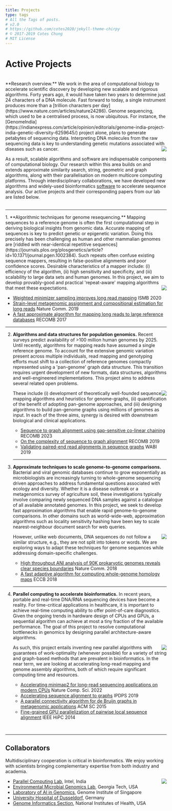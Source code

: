 ```yaml
---
title: Projects
type: tags
# All the Tags of posts.
# v2.0
# https://github.com/cotes2020/jekyll-theme-chirpy
# © 2017-2019 Cotes Chung
# MIT License
---
```


<head>
  <link
    href="https://fonts.googleapis.com/css?family=Montserrat"
    rel="stylesheet"
  />
  <link rel="stylesheet" href="../../assets/css/main.css" />
  <link rel="stylesheet" href="../../assets/css/project.css" />
</head>

# **Active Projects**

<br/>
**Research overview.** We work in the area of computational biology to accelerate scientific discovery by developing new scalable and rigorous algorithms. Forty years ago, it would have taken two years to determine just 24 characters of a DNA molecule. Fast forward to today, a single instrument produces more than a [trillion characters per day](https://www.nature.com/articles/nature24286). Genome sequencing, which used to be a centralised process, is now ubiquitous. For instance, the [GenomeIndia](https://indianexpress.com/article/opinion/editorials/genome-india-project-india-genetic-diversity-6259645/) project alone, plans to generate petabytes of sequencing data. Interpreting DNA molecules from the raw sequencing data is key to understanding genetic mutations associated with diseases such as cancer.

   <img class="image" style="float: right;" src="./../assets/img/goals.jpg">

As a result, scalable algorithms and software are indispensable components of computational biology. Our research within this area builds on and extends approximate similarity search, string, geometric and graph algorithms, along with their parallelisation on modern multicore computing platforms. Through interdisciplinary collaborations, we have developed new algorithms and widely-used bioinformatics [software](/software) to accelerate sequence analysis. Our active projects and their corresponding papers from our lab are listed below.
<br>
<br>
   <hr>
1. **Algorithmic techniques for genome resequencing.**
   Mapping sequences to a reference genome is often the first computational step in deriving biological insights from genomic data. Accurate mapping of sequences is key to predict genetic or epigenetic variation. Doing this precisely has been challenging as human and other mammalian genomes are [riddled with near-identical repetitive sequences](https://journals.plos.org/plosgenetics/article?id=10.1371/journal.pgen.1002384). Such repeats often confuse existing sequence mappers, resulting in false-positive alignments and poor confidence scores. Desirable characteristics of a mapper include: (i) efficiency of the algorithm, (ii) high sensitivity and specificity, and (iii) scalability to large data sets and human genomes. In this project, we aim to develop provably-good and practical 'repeat-aware' mapping algorithms that meet these expectations.

   <img class="" style="float: right;" src="./../assets/img/resequencing.jpg">

   - [Weighted minimizer sampling improves long read mapping](http://cds.iisc.ac.in/faculty/chirag/pubs/2020_jain_weighted.pdf) ISMB 2020
   - [Strain-level metagenomic assignment and compositional estimation for long reads](http://cds.iisc.ac.in/faculty/chirag/pubs/2019_dilthey_strain.pdf) Nature Comm. 2019
   - [A fast approximate algorithm for mapping long reads to large reference databases](http://cds.iisc.ac.in/faculty/chirag/pubs/2018_jain_fast_b.pdf) RECOMB 2017

   <hr>

2. **Algorithms and data structures for population genomics.** Recent surveys predict availability of >100 million human genomes by 2025. Until recently, algorithms for mapping reads have assumed a single reference genome. To account for the extensive genomic variation present across multiple individuals, read mapping and genotyping efforts must shift to a collection of reference genomes compactly represented using a 'pan-genome' graph data structure. This transition requires urgent development of new formats, data structures, algorithms and well-engineered implementations. This project aims to address several related open problems.

   <img class="" style="float: right;" src="./../assets/img/genomegraph.jpg">

   These include (i) development of theoretically well-founded sequence mapping algorithms and heuristics for genome-graphs, (ii) quantification of the benefit of adopting pan-genome approaches, and (iii) designing algorithms to build pan-genome graphs using millions of genomes as input. In each of the three aims, synergy is desired with downstream biological and clinical applications.

   - [Sequence to graph alignment using gap-sensitive co-linear chaining](https://www.biorxiv.org/content/10.1101/2022.08.29.505691v2.full.pdf) RECOMB 2023
   - [On the complexity of sequence to graph alignment](http://cds.iisc.ac.in/faculty/chirag/pubs/2020_jain_complexity.pdf) RECOMB 2019
   - [Validating paired-end read alignments in sequence graphs](http://cds.iisc.ac.in/faculty/chirag/pubs/2019_jain_validating.pdf) WABI 2019

   <hr>

3. **Approximate techniques to scale genome-to-genome comparisons.** Bacterial and viral genomic databases continue to grow exponentially as microbiologists are increasingly turning to whole-genome sequencing driven approaches to address fundamental questions associated with ecology and diversity. Whether it is a disease outbreak or a metagenomics survey of agriculture soil, these investigations typically involve comparing newly sequenced DNA samples against a catalogue of all available annotated genomes. In this project, we seek to develop fast approximation algorithms that enable rapid genome-to-genome comparisons. In other domains such as world-wide-web, approximation algorithms such as locality sensitivity hashing have been key to scale nearest-neighbour document search for web queries.

   <img class="" style="float: right;" src="./../assets/img/ANI.jpg">

   However, unlike web documents, DNA sequences do not follow a similar structure, e.g., they are not split into tokens or words. We are exploring ways to adapt these techniques for genome sequences while addressing domain-specific challenges.

   - [High throughput ANI analysis of 90K prokaryotic genomes reveals clear species boundaries](http://cds.iisc.ac.in/faculty/chirag/pubs/2018_jain_high.pdf) Nature Comm. 2018
   - [A fast adaptive algorithm for computing whole-genome homology maps](http://cds.iisc.ac.in/faculty/chirag/pubs/2018_jain_fast_a.pdf) ECCB 2018
   <hr>

4. **Parallel computing to accelerate bioinformatics.** In recent years, portable and real-time DNA/RNA sequencing devices have become a reality. For time-critical applications in healthcare, it is important to achieve real-time computing ability to offer point-of-care diagnostics. Given the ongoing trends in hardware design of CPUs and GPUs, a sequential algorithm can achieve at most a tiny fraction of the available performance. The goal of this project to resolve computational bottlenecks in genomics by designing parallel architecture-aware algorithms.

      <img class="d-flex" style="float: right;" src="./../assets/img/scaling.jpg">

   As such, this project entails inventing new parallel algorithms with guarantees of work-optimality (whenever possible) for a variety of string and graph-based methods that are prevalent in bioinformatics. In the near term, we are looking at accelerating long-read mapping and genome assembly algorithms, both of which require significant computing time and resources.


   - [Accelerating minimap2 for long-read sequencing applications on modern CPUs](http://cds.iisc.ac.in/faculty/chirag/pubs/2022_kalikar_mm2fast.pdf) Nature Comp. Sci. 2022
   - [Accelerating sequence alignment to graphs](http://cds.iisc.ac.in/faculty/chirag/pubs/2019_jain_accelerating.pdf) IPDPS 2019
   - [A parallel connectivity algorithm for de Bruijn graphs in metagenomic applications](http://cds.iisc.ac.in/faculty/chirag/pubs/2015_flick_parallel.pdf) ACM SC 2015
   - [Fine-grained GPU parallelization of pairwise local sequence alignment](http://cds.iisc.ac.in/faculty/chirag/pubs/2014_jain_fine.pdf) IEEE HiPC 2014
  <br />  
   <hr>

## **Collaborators**

Multidisciplinary cooperation is critical in bioinformatics. We enjoy working with scientists bringing complementary expertise from both industry and academia.

   <img class="" style="float: right;" src="./../assets/img/collaboration.jpg">

- [Parallel Computing Lab](https://sites.google.com/view/bharat-kaul-intel-labs-pcl/home), Intel, India
- [Environmental Microbial Genomics Lab](http://enve-omics.gatech.edu/), Georgia Tech, USA
- [Laboratory of AI in Genomics](https://sikic-lab.github.io), Genome Institute of Singapore
- [University Hospital of Dusseldorf](https://alexanderdilthey.github.io/), Germany
- [Genome Informatics Section](https://genomeinformatics.github.io/), National Institutes of Health, USA
